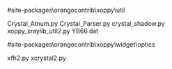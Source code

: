 #site-packages\orangecontrib\xoppy\util

Crystal_Atnum.py  Crystal_Parser.py crystal_shadow.py xoppy_xraylib_util2.py YB66.dat

#site-packages\orangecontrib\xoppy\widget\optics

xfh2.py  xcrystal2.py
